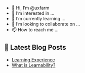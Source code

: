 - 👋 Hi, I’m @uxfarm
- 👀 I’m interested in ...
- 🌱 I’m currently learning ...
- 💞️ I’m looking to collaborate on ...
- 📫 How to reach me ...

<!---
uxfarm/uxfarm is a ✨ special ✨ repository because its `README.md` (this file) appears on your GitHub profile.
You can click the Preview link to take a look at your changes.
--->

## 📕 Latest Blog Posts

<!-- BLOG-POST-LIST:START -->
- [Learning Experience](https://uxfarm.tumblr.com/post/630372281490735104)
- [What is Learnability?](https://uxfarm.tumblr.com/post/630369250581807104)
<!-- BLOG-POST-LIST:END -->
